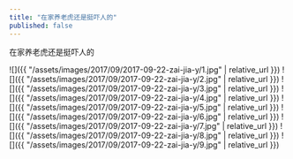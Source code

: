 ```yaml
---
title: "在家养老虎还是挺吓人的"
published: false
---
```

在家养老虎还是挺吓人的



![]({{ "/assets/images/2017/09/2017-09-22-zai-jia-y/1.jpg" | relative_url }})
![]({{ "/assets/images/2017/09/2017-09-22-zai-jia-y/2.jpg" | relative_url }})
![]({{ "/assets/images/2017/09/2017-09-22-zai-jia-y/3.jpg" | relative_url }})
![]({{ "/assets/images/2017/09/2017-09-22-zai-jia-y/4.jpg" | relative_url }})
![]({{ "/assets/images/2017/09/2017-09-22-zai-jia-y/5.jpg" | relative_url }})
![]({{ "/assets/images/2017/09/2017-09-22-zai-jia-y/6.jpg" | relative_url }})
![]({{ "/assets/images/2017/09/2017-09-22-zai-jia-y/7.jpg" | relative_url }})
![]({{ "/assets/images/2017/09/2017-09-22-zai-jia-y/8.jpg" | relative_url }})
![]({{ "/assets/images/2017/09/2017-09-22-zai-jia-y/9.jpg" | relative_url }})
